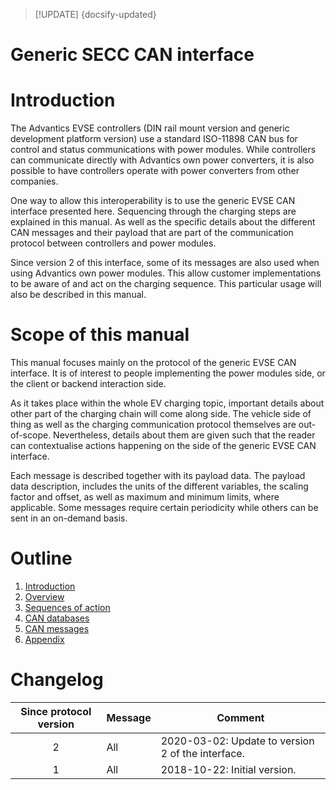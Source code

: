 > [!UPDATE] {docsify-updated}
# Generic SECC CAN interface

# Introduction

The Advantics EVSE controllers (DIN rail mount version and generic development platform version)
use a standard ISO-11898 CAN bus for control and status communications with power modules. While
controllers can communicate directly with Advantics own power converters, it is also possible to
have controllers operate with power converters from other companies.

One way to allow this interoperability is to use the generic EVSE CAN interface presented here.
Sequencing through the charging steps are explained in this manual. As well as the specific details
about the different CAN messages and their payload that are part of the communication protocol
between controllers and power modules.

Since version 2 of this interface, some of its messages are also used when using Advantics own power
modules. This allow customer implementations to be aware of and act on the charging sequence. This
particular usage will also be described in this manual.

# Scope of this manual

This manual focuses mainly on the protocol of the generic EVSE CAN interface. It is of interest to
people implementing the power modules side, or the client or backend interaction side.

As it takes place within the whole EV charging topic, important details about other part of the
charging chain will come along side. The vehicle side of thing as well as the charging communication
protocol themselves are out-of-scope. Nevertheless, details about them are given such that the
reader can contextualise actions happening on the side of the generic EVSE CAN interface.

Each message is described together with its payload data. The payload data description, includes the
units of the different variables, the scaling factor and offset, as well as maximum and minimum
limits, where applicable. Some messages require certain periodicity while others can be sent in an
on-demand basis.

# Outline
1. [Introduction](#introduction)
1. [Overview](charge-controllers/secc_generic/overview.md)
1. [Sequences of action](charge-controllers/secc_generic/sequences.md)
1. [CAN databases](charge-controllers/secc_generic/databases.md)
1. [CAN messages](charge-controllers/secc_generic/can.md)
1. [Appendix](charge-controllers/secc_generic/appendix-a.md)

# Changelog

<div class="small-table compact-table">

| Since protocol version | Message | Comment |
|:----------------------:|---------|---------|
| 2 | All | 2020-03-02: Update to version 2 of the interface. |
| 1 | All | 2018-10-22: Initial version. |

</div>
